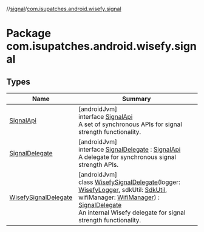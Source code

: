 //[signal](../../index.md)/[com.isupatches.android.wisefy.signal](index.md)

# Package com.isupatches.android.wisefy.signal

## Types

| Name | Summary |
|---|---|
| [SignalApi](-signal-api/index.md) | [androidJvm]<br>interface [SignalApi](-signal-api/index.md)<br>A set of synchronous APIs for signal strength functionality. |
| [SignalDelegate](-signal-delegate/index.md) | [androidJvm]<br>interface [SignalDelegate](-signal-delegate/index.md) : [SignalApi](-signal-api/index.md)<br>A delegate for synchronous signal strength APIs. |
| [WisefySignalDelegate](-wisefy-signal-delegate/index.md) | [androidJvm]<br>class [WisefySignalDelegate](-wisefy-signal-delegate/index.md)(logger: [WisefyLogger](../../../core/core/com.isupatches.android.wisefy.core.logging/-wisefy-logger/index.md), sdkUtil: [SdkUtil](../../../core/core/com.isupatches.android.wisefy.core.util/-sdk-util/index.md), wifiManager: [WifiManager](https://developer.android.com/reference/kotlin/android/net/wifi/WifiManager.html)) : [SignalDelegate](-signal-delegate/index.md)<br>An internal Wisefy delegate for signal strength functionality. |
